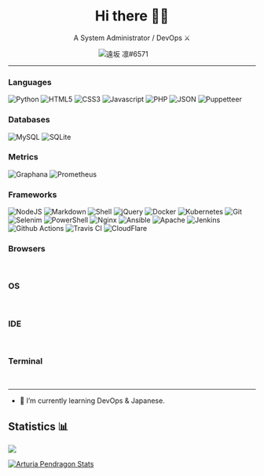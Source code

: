 <h1 align='center'>
  Hi there 👨‍💻
</h1>

<p align='center'>
  A System Administrator / DevOps ⚔️
</p>

<p align='center'>
    <img src="https://img.shields.io/badge/Discord-7289DA?style=for-the-badge&logo=discord&logoColor=white" alt="遠坂 凛#6571">
    <a href="https://github.com/ArturiaPendragon"><img src="https://img.shields.io/badge/GitHub-100000?style=for-the-badge&logo=github&logoColor=white" alt=""></a>
    <a href="https://gitlab.com/ArturiaPendragon"><img src="https://img.shields.io/badge/GitLab-330F63?style=for-the-badge&logo=gitlab&logoColor=white" alt=""></a>
    <a href="https://t.me/ArturiaPendradon"><img src="https://img.shields.io/badge/Telegram-2CA5E0?style=for-the-badge&logo=telegram&logoColor=white" alt=""></a>
    <a href=""><img src="https://img.shields.io/badge/Tutanota-840010?style=for-the-badge&logo=Tutanota&logoColor=white" alt=""></a>
    <a href=""><img src="https://img.shields.io/badge/Signal-%23039BE5.svg?&style=for-the-badge&logo=Signal&logoColor=white" alt=""></a>
    <a href=""><img src="https://img.shields.io/badge/website-000000?style=for-the-badge&logo=About.me&logoColor=white" alt=""></a>
  </a>&nbsp;&nbsp;

----

<h3 id=lang>Languages</h2>
<p>
    <img src="https://img.shields.io/badge/Python-3776AB?style=for-the-badge&logo=python&logoColor=white" alt="Python">
    <img src="https://img.shields.io/badge/HTML5-E34F26?style=for-the-badge&logo=html5&logoColor=white" alt="HTML5">
    <img src="https://img.shields.io/badge/CSS3-1572B6?style=for-the-badge&logo=css3&logoColor=white" alt="CSS3">
    <img src="https://img.shields.io/badge/JavaScript-323330?style=for-the-badge&logo=javascript&logoColor=F7DF1E" alt="Javascript">
    <img src="https://img.shields.io/badge/PHP-777BB4?style=for-the-badge&logo=php&logoColor=white" alt="PHP">
    <img src="https://img.shields.io/badge/json-5E5C5C?style=for-the-badge&logo=json&logoColor=white" alt="JSON">
    <img src="https://img.shields.io/badge/Puppeteer-40B5A4?style=for-the-badge&logo=Puppeteer&logoColor=white" alt="Puppetteer">
</p>
  
<h3 id=lang>Databases</h2>
<p>
    <img src="https://img.shields.io/badge/MySQL-00000F?style=for-the-badge&logo=mysql&logoColor=white" alt="MySQL">
    <img src="https://img.shields.io/badge/SQLite-07405E?style=for-the-badge&logo=sqlite&logoColor=white" alt="SQLite">
</p>
<h3 id=lang>Metrics</h2>
<p>
    <img src="https://img.shields.io/badge/Grafana-F2F4F9?style=for-the-badge&logo=grafana&logoColor=orange&labelColor=F2F4F9" alt="Graphana">
    <img src="https://img.shields.io/badge/Prometheus-000000?style=for-the-badge&logo=prometheus&labelColor=000000" alt="Prometheus">
</p>
<h3 id=lang>Frameworks</h2>
<p>
    <img src="https://img.shields.io/badge/Node.js-339933?style=for-the-badge&logo=nodedotjs&logoColor=white" alt="NodeJS">
    <img src="https://img.shields.io/badge/npm-CB3837?style=for-the-badge&logo=npm&logoColor=white" alt="Markdown">
    <img src="https://img.shields.io/badge/Shell_Script-121011?style=for-the-badge&logo=gnu-bash&logoColor=white" alt="Shell">
    <img src="https://img.shields.io/badge/jQuery-0769AD?style=for-the-badge&logo=jquery&logoColor=white" alt="jQuery">
    <img src="https://img.shields.io/badge/Docker-2CA5E0?style=for-the-badge&logo=docker&logoColor=white" alt="Docker">
    <img src="https://img.shields.io/badge/kubernetes-326ce5.svg?&style=for-the-badge&logo=kubernetes&logoColor=white" alt="Kubernetes">
    <img src="https://img.shields.io/badge/Git-F05032?style=for-the-badge&logo=git&logoColor=white" alt="Git">
    <img src="https://img.shields.io/badge/Selenium-43B02A?style=for-the-badge&logo=Selenium&logoColor=white" alt="Selenim">
    <img src="https://img.shields.io/badge/PowerShell-5391FE?style=for-the-badge&logo=PowerShell&logoColor=white" alt="PowerShell">
    <img src="https://img.shields.io/badge/Nginx-009639?style=for-the-badge&logo=nginx&logoColor=white" alt="Nginx">
    <img src="https://img.shields.io/badge/Ansible-000000?style=for-the-badge&logo=ansible&logoColor=white" alt="Ansible">
    <img src="https://img.shields.io/badge/Apache-D22128?style=for-the-badge&logo=Apache&logoColor=white" alt="Apache">
    <img src="https://img.shields.io/badge/Jenkins-D24939?style=for-the-badge&logo=Jenkins&logoColor=white" alt="Jenkins">
    <img src="https://img.shields.io/badge/GitHub_Actions-2088FF?style=for-the-badge&logo=github-actions&logoColor=white" alt="Github Actions">
    <img src="https://img.shields.io/badge/travis_CI-3EAAAF?style=for-the-badge&logo=travisci&logoColor=white" alt="Travis CI">
    <img src="https://img.shields.io/badge/Cloudflare-F38020?style=for-the-badge&logo=Cloudflare&logoColor=white" alt="CloudFlare">
</p>
<h3 id=lang>Browsers</h2>
<p>
    <img src="https://img.shields.io/badge/Google_chrome-4285F4?style=for-the-badge&logo=Google-chrome&logoColor=white" alt="">
    <img src="https://img.shields.io/badge/Firefox_Browser-FF7139?style=for-the-badge&logo=Firefox-Browser&logoColor=white" alt="">
    <img src="https://img.shields.io/badge/Microsoft_Edge-0078D7?style=for-the-badge&logo=Microsoft-edge&logoColor=white" alt="">
    <img src="https://img.shields.io/badge/Opera-FF1B2D?style=for-the-badge&logo=Opera&logoColor=white" alt="">
    <img src="https://img.shields.io/badge/Brave-FF1B2D?style=for-the-badge&logo=Brave&logoColor=white" alt="">
  <p>
  <h3 id=lang>OS</h2>
<p>
    <img src="https://img.shields.io/badge/Windows-0078D6?style=for-the-badge&logo=windows&logoColor=white" alt="">
    <img src="https://img.shields.io/badge/Linux-FCC624?style=for-the-badge&logo=linux&logoColor=black" alt="">
    <img src="https://img.shields.io/badge/Debian-A81D33?style=for-the-badge&logo=debian&logoColor=white" alt="">
  <p>
  <h3 id=lang>IDE</h2>
<p>
    <img src="https://img.shields.io/badge/Atom-66595C?style=for-the-badge&logo=Atom&logoColor=white" alt="">
    <img src="https://img.shields.io/badge/sublime_text-%23575757.svg?&style=for-the-badge&logo=sublime-text&logoColor=important" alt="">
    <img src="https://img.shields.io/badge/Notepad++-90E59A.svg?style=for-the-badge&logo=notepad%2B%2B&logoColor=black" alt="">
  <p>
  <h3 id=lang>Terminal</h2>
<p>
    <img src="https://img.shields.io/badge/tmux-1BB91F?style=for-the-badge&logo=tmux&logoColor=white" alt="">
    <img src="https://img.shields.io/badge/oh_my_zsh-1A2C34?style=for-the-badge&logo=ohmyzsh&logoColor=white" alt="">
    <img src="https://img.shields.io/badge/GNU%20Bash-4EAA25?style=for-the-badge&logo=GNU%20Bash&logoColor=white" alt="">
  <p>
  
----
    
- 🧐 I’m currently learning DevOps & Japanese.

## Statistics 📊
<a href="https://github.com/ArturiaPendragon">
  <img align="center" src="https://github-readme-stats.vercel.app/api?username=ArturiaPendragon&count_private=true&hide_border=true&show_icons=true&theme=nightowl" />
</a>

[![Arturia Pendragon Stats](https://github-readme-stats.vercel.app/api/wakatime?username=ArturiaPendragon&show_icons=true&theme=nightowl&hide_border=true)](https://wakatime.com/@ArturiaPendragon)

<!--
**ArturiaPendragon/ArturiaPendragon** is a ✨ _special_ ✨ repository because its `README.md` (this file) appears on your GitHub profile.

Here are some ideas to get you started:

- 🔭 I’m currently working on ...
- 🌱 I’m currently learning DevOps
- 👯 I’m looking to collaborate on ...
- 🤔 I’m looking for help with ...
- 💬 Ask me about ...
- 📫 How to reach me: ...
- 😄 Pronouns: ...
- ⚡ Fun fact: ...
-->

